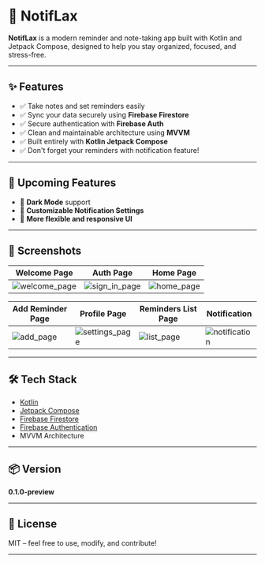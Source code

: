 # 📱 NotifLax

**NotifLax** is a modern reminder and note-taking app built with Kotlin and Jetpack Compose, designed to help you stay organized, focused, and stress-free.

---

## ✨ Features

- ✅ Take notes and set reminders easily  
- ✅ Sync your data securely using **Firebase Firestore**
- ✅ Secure authentication with **Firebase Auth**
- ✅ Clean and maintainable architecture using **MVVM**
- ✅ Built entirely with **Kotlin Jetpack Compose**
- ✅ Don't forget your reminders with notification feature!
---

## 🚧 Upcoming Features

- 🌙 **Dark Mode** support  
- 🔔 **Customizable Notification Settings**  
- 🧩 **More flexible and responsive UI**  

---










## 📸 Screenshots

| Welcome Page | Auth Page | Home Page |
|-------------|------------------|--------------|
|![welcome_page](https://github.com/user-attachments/assets/f6194b6e-000d-46c9-9076-df23f8f5a386)  | ![sign_in_page](https://github.com/user-attachments/assets/5328ff1d-7966-47d4-83b3-b6c95ab00cd9) |![home_page](https://github.com/user-attachments/assets/6e6c50b8-92f4-4f98-950c-9ded8f7d282b) |

| Add Reminder Page | Profile Page | Reminders List Page | Notification |
|---------------|------------------------|-----------|--------------|
|  ![add_page](https://github.com/user-attachments/assets/5d58e082-931b-45b5-ab19-798d93e679c6) | ![settings_page](https://github.com/user-attachments/assets/ccad986b-247e-4ea0-9ea0-1527a171405c) | ![list_page](https://github.com/user-attachments/assets/c21909c4-1bb8-4469-b4ca-e953a205e651) | ![notification](https://github.com/user-attachments/assets/044b8621-0cca-4801-a40a-a4e67a32fdd5) |

---

## 🛠 Tech Stack

- [Kotlin](https://kotlinlang.org/)
- [Jetpack Compose](https://developer.android.com/jetpack/compose)
- [Firebase Firestore](https://firebase.google.com/docs/firestore)
- [Firebase Authentication](https://firebase.google.com/docs/auth)
- MVVM Architecture

---

## 📦 Version

**0.1.0-preview**

---

## 📄 License

MIT – feel free to use, modify, and contribute!

---

